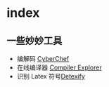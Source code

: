 # index

## 一些妙妙工具



- 编解码 [CyberChef](./CyberChef/CyberChef.html)
- 在线编译器 [Compiler Explorer](https://godbolt.org/)
- 识别 Latex 符号[Detexify](http://detexify.kirelabs.org/classify.html)
